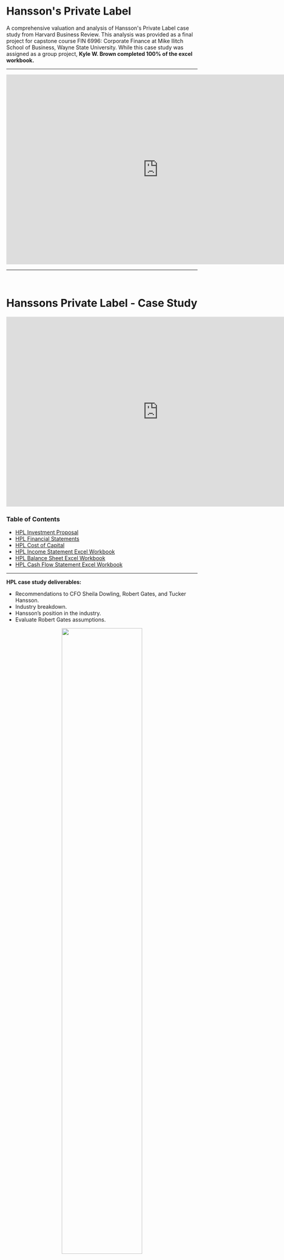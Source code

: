 # **Hansson's Private Label**
A comprehensive valuation and analysis of Hansson's Private Label case study from Harvard Business Review. This analysis was provided as a final project for capstone course FIN 6996: Corporate Finance at Mike Ilitch School of Business, Wayne State University. While this case study was assigned as a group project, **Kyle W. Brown completed 100% of the excel workbook.** 

---

<div align="center">
<iframe src="https://onedrive.live.com/embed?resid=A28B17A16AE813DC%21171&authkey=%21ANdtwCjr4g6z3ZA&em=2&wdAllowInteractivity=False&wdHideGridlines=True&wdHideHeaders=True&wdDownloadButton=True&wdInConfigurator=True" width="800" height="500" frameborder="0" scrolling="no"></iframe>
</div>

---

<br>

# Hanssons Private Label - Case Study

<div align="center">
<iframe src="https://onedrive.live.com/embed?cid=A28B17A16AE813DC&resid=A28B17A16AE813DC%21166&authkey=AGhyVjGQK3QdI_A&em=2" width="800" height="500" frameborder="0" scrolling="no"></iframe>
</div>
  
### Table of Contents
* [HPL Investment Proposal](#hpl-investment-proposal)
* [HPL Financial Statements](#hpl-finanical-statements )
* [HPL Cost of Capital](#hpl-cost-of-capital)
* [HPL Income Statement Excel Workbook](#hpl-income-statement-excel-workbook)
* [HPL Balance Sheet Excel Workbook](#hpl-balance-sheet-excel-workbook)
* [HPL Cash Flow Statement Excel Workbook](#hpl-cash-flow-statement-excel-workbook)

---

**HPL case study deliverables:**

* Recommendations to CFO Sheila Dowling, Robert Gates, and Tucker Hansson.
* Industry breakdown.
* Hansson’s position in the industry.
* Evaluate Robert Gates assumptions.


<div align="center">
  <img src="https://raw.githubusercontent.com/kyle-w-brown/Hanssons-Private-Label/master/Images/HPL.PNG" width="65%"><br><br>
</div>

<div align="center">
  <img src="https://raw.githubusercontent.com/kyle-w-brown/Hanssons-Private-Label/master/Images/Wbk_model.PNG" width="65%"><br><br>
</div>



<div align="center">
  <img src="https://raw.githubusercontent.com/kyle-w-brown/Hanssons-Private-Label/master/Images/Wbk_wacc.PNG" width="65%"><br><br>
</div>

<br>
<br>

<div align="center">
  <img src="https://raw.githubusercontent.com/kyle-w-brown/Hanssons-Private-Label/master/Images/Wbk_apv.PNG" width="40%"><br><br>
</div>



# HPL Case Study Analysis


## HPL Investment Proposal
<div align="center">
  <img src="https://raw.githubusercontent.com/kyle-w-brown/Hanssons-Private-Label/master/Images/HPL-investment_proposal.PNG" width="65%"><br><br>
</div>

## HPL Finanical Statements 

<div align="center">
  <img src="https://raw.githubusercontent.com/kyle-w-brown/Hanssons-Private-Label/master/Images/HPL-financial-statements.PNG" width="65%"><br><br>
</div>

## HPL Cost of Capital

<div align="center">
  <img src="https://raw.githubusercontent.com/kyle-w-brown/Hanssons-Private-Label/master/Images/HPL-cost-of-capital.PNG" width="65%"><br><br>
</div>


## HPL Income Statement Excel Workbook 

<div align="center">
  <img src="https://raw.githubusercontent.com/kyle-w-brown/Hanssons-Private-Label/master/Images/Wbk_is.PNG" width="65%"><br><br>
</div>

## HPL Balance Sheet Excel Workbook

<div align="center">
  <img src="https://raw.githubusercontent.com/kyle-w-brown/Hanssons-Private-Label/master/Images/Wbk_bs.PNG" width="65%"><br><br>
</div>

## HPL Cash Flow Statement Excel Workbook

<div align="center">
  <img src="https://raw.githubusercontent.com/kyle-w-brown/Hanssons-Private-Label/master/Images/Wbk_cfs.PNG" width="65%"><br><br>
</div>




